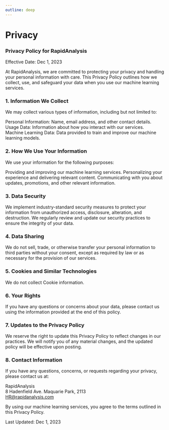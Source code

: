 ```yaml
---
outline: deep
---
```


# Privacy

### Privacy Policy for RapidAnalysis

Effective Date: Dec 1, 2023    

At RapidAnalysis, we are committed to protecting your privacy and handling your personal information with care. This Privacy Policy outlines how we collect, use, and safeguard your data when you use our machine learning services.     

### 1. Information We Collect

We may collect various types of information, including but not limited to:

Personal Information: Name, email address, and other contact details.     
Usage Data: Information about how you interact with our services.     
Machine Learning Data: Data provided to train and improve our machine learning models.     

### 2. How We Use Your Information

We use your information for the following purposes:     

Providing and improving our machine learning services. Personalizing your experience and delivering relevant content. Communicating with you about updates, promotions, and other relevant information.

### 3. Data Security

We implement industry-standard security measures to protect your information from unauthorized access, disclosure, alteration, and destruction. We regularly review and update our security practices to ensure the integrity of your data.

### 4. Data Sharing

We do not sell, trade, or otherwise transfer your personal information to third parties without your consent, except as required by law or as necessary for the provision of our services.

### 5. Cookies and Similar Technologies

We do not collect Cookie information.

### 6. Your Rights

If you have any questions or concerns about your data, please contact us using the information provided at the end of this policy.

### 7. Updates to the Privacy Policy

We reserve the right to update this Privacy Policy to reflect changes in our practices. We will notify you of any material changes, and the updated policy will be effective upon posting.

### 8. Contact Information

If you have any questions, concerns, or requests regarding your privacy, please contact us at:     

RapidAnalysis        
8 Hadenfield Ave. Maquarie Park, 2113       
HR@rapidanalysis.com      

By using our machine learning services, you agree to the terms outlined in this Privacy Policy.

Last Updated: Dec 1, 2023